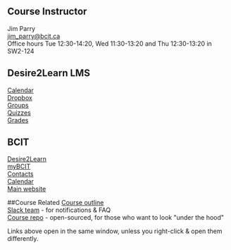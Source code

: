 ## Course Instructor
Jim Parry  
<jim_parry@bcit.ca>   
Office hours Tue 12:30-14:20, Wed 11:30-13:20 and Thu 12:30-13:20
in SW2-124


## Desire2Learn LMS
[Calendar](https://learn.bcit.ca/d2l/le/calendar/{ou})  
[Dropbox](https://learn.bcit.ca/d2l/lms/dropbox/user/folders_list.d2l?ou={ou}&amp;isprv=0)  
[Groups](https://learn.bcit.ca/d2l/lms/group/user_group_list.d2l?ou={ou})  
[Quizzes](https://learn.bcit.ca/d2l/lms/quizzing/user/quizzes_list.d2l?ou={ou})  
[Grades](https://learn.bcit.ca/d2l/lms/grades/index.d2l?ou={ou})  

## BCIT
[Desire2Learn](https://learn.bcit.ca/)  
[myBCIT](https://my.bcit.ca)  
[Contacts](http://www.bcit.ca/contacts/)  
[Calendar](http://www.bcit.ca/calendar/)  
[Main website](http://www.bcit.ca/)  

##Course Related
[Course outline]({outline})  
[Slack team](https://comp4711.slack.com) - for notifications & FAQ  
[Course repo](https://github.com/jedi-academy/learn-4711) - open-sourced, for those who want to look "under the hood"    

<!-- 
[Assignment 1](/display/assignment/assignment1)  
[Assignment 1 FAQ](/display/assignment/assignment1faq)  

[Project Teams](/display/assignment/assignment1projects)  
[Assignment 1 Gallery](/display/assignment/gallery1)  
[Assignment 2](/display/assignment/assignment2)  
[Assignment 2 FAQ](/display/assignment/assignment2faq)  
-->

Links above open in the same window, unless you right-click & open them differently.
